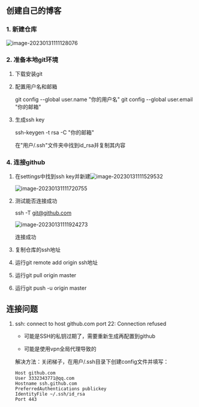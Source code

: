 ## 创建自己的博客

### 1. 新建仓库

![image-20230131111128076](C:\Users\gxzq\AppData\Roaming\Typora\typora-user-images\image-20230131111128076.png)

### 2. 准备本地git环境

1. 下载安装git

2. 配置用户名和邮箱

   git config --global user.name "你的用户名"
   git config --global user.email "你的邮箱"

3. 生成ssh key

   ssh-keygen -t rsa -C "你的邮箱"

   在"用户/.ssh"文件夹中找到id_rsa并复制其内容

### 4. 连接github

1. 在settings中找到ssh key并新建![image-20230131111529532](C:\Users\gxzq\AppData\Roaming\Typora\typora-user-images\image-20230131111529532.png)

   ![image-20230131111720755](C:\Users\gxzq\AppData\Roaming\Typora\typora-user-images\image-20230131111720755.png)

2. 测试能否连接成功

   ssh -T git@github.com

   ![image-20230131111924273](C:\Users\gxzq\AppData\Roaming\Typora\typora-user-images\image-20230131111924273.png)

   连接成功

3. 复制仓库的ssh地址

4. 运行git remote add origin ssh地址

5. 运行git pull origin master

6. 运行git push -u origin master 



## 连接问题

1. ssh: connect to host github.com port 22: Connection refused

   + 可能是SSH的私钥过期了，需要重新生成再配置到github

   + 可能是使用vpn全局代理导致的

   解决方法：关闭梯子，在用户/.ssh目录下创建config文件并填写：

   ```
   Host github.com
   User 3332343771@qq.com
   Hostname ssh.github.com
   PreferredAuthentications publickey
   IdentityFile ~/.ssh/id_rsa
   Port 443
   ```

   